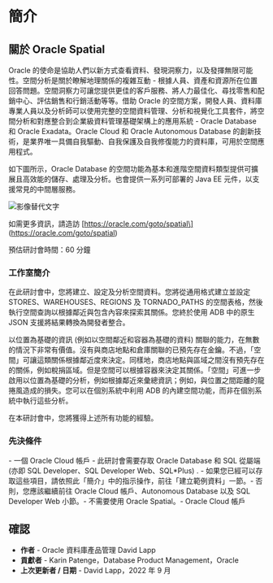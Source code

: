 # 簡介

## 關於 Oracle Spatial

Oracle 的使命是協助人們以新方式查看資料、發現洞察力，以及發揮無限可能性。空間分析是關於瞭解地理關係的複雜互動 - 根據人員、資產和資源所在位置回答問題。空間洞察力可讓您提供更佳的客戶服務、將人力最佳化、尋找零售和配銷中心、評估銷售和行銷活動等等。借助 Oracle 的空間方案，開發人員、資料庫專業人員以及分析師可以使用完整的空間資料管理、分析和視覺化工具套件，將空間分析和對應整合到企業級資料管理基礎架構上的應用系統 - Oracle Database 和 Oracle Exadata。Oracle Cloud 和 Oracle Autonomous Database 的創新技術，是業界唯一具備自我驅動、自我保護及自我修復能力的資料庫，可用於空間應用程式。

如下圖所示，Oracle Database 的空間功能為基本和進階空間資料類型提供可擴展且高效能的儲存、處理及分析。也會提供一系列可部署的 Java EE 元件，以支援常見的中間層服務。

![影像替代文字](./images/spatial-platform.png)

如需更多資訊，請造訪 \[https://oracle.com/goto/spatial\] (https://oracle.com/goto/spatial)

預估研討會時間：60 分鐘

### 工作室簡介

在此研討會中，您將建立、設定及分析空間資料。您將從通用格式建立並設定 STORES、WAREHOUSES、REGIONS 及 TORNADO\_PATHS 的空間表格，然後執行空間查詢以根據鄰近與包含內容來探索其關係。您終於使用 ADB 中的原生 JSON 支援將結果轉換為開發者整合。

以位置為基礎的資訊 (例如以空間鄰近和容器為基礎的資料) 關聯的能力，在無數的情況下非常有價值。沒有與商店地點和倉庫關聯的已預先存在金鑰。不過，「空間」可讓這類關係根據鄰近度來決定。同樣地，商店地點與區域之間沒有預先存在的關係，例如稅捐區域。但是空間可以根據容器來決定其關係。「空間」可進一步啟用以位置為基礎的分析，例如根據鄰近來彙總資訊；例如，與位置之間距離的龍捲風造成的損失。您可以在個別系統中利用 ADB 的內建空間功能，而非在個別系統中執行這些分析。

在本研討會中，您將獲得上述所有功能的經驗。

### 先決條件

\- 一個 Oracle Cloud 帳戶 \- 此研討會需要存取 Oracle Database 和 SQL 從屬端 (亦即 SQL Developer、SQL Developer Web、SQL\*Plus) . - 如果您已經可以存取這些項目，請依照此「簡介」中的指示操作，前往「建立範例資料」一節。- 否則，您應該繼續前往 Oracle Cloud 帳戶、Autonomous Database 以及 SQL Developer Web 小節。- 不需要使用 Oracle Spatial。- Oracle Cloud 帳戶

## 確認

*   **作者** - Oracle 資料庫產品管理 David Lapp
*   **貢獻者** - Karin Patenge，Database Product Management，Oracle
*   **上次更新者 / 日期** - David Lapp，2022 年 9 月